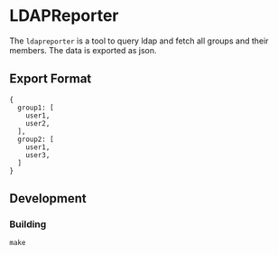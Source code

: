 # LDAPReporter

The `ldapreporter` is a tool to query ldap and fetch all groups and their
members. The data is exported as json.

## Export Format

```shell
{
  group1: [
    user1,
    user2,
  ],
  group2: [
    user1,
    user3,
  ]
}
```

## Development

### Building

```shell
make
```
